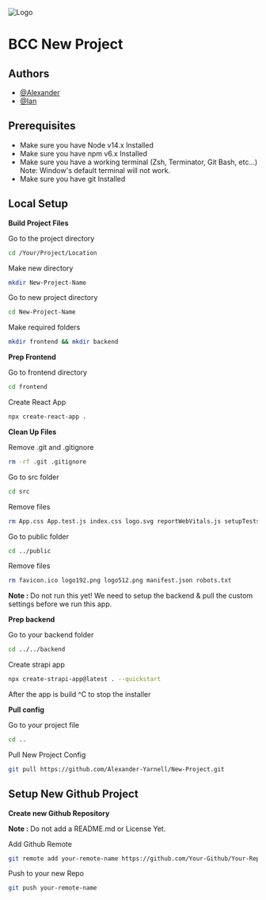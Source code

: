 
![Logo](https://bigcornercreative.com/wp-content/uploads/2019/08/contact-big-corner-creative-logo.png)


# BCC New Project




## Authors

- [@Alexander](https://www.github.com/Alexander-Yarnell)
- [@Ian](https://www.github.com/iroseberry)


## Prerequisites
- Make sure you have Node v14.x Installed
- Make sure you have npm v6.x Installed
- Make sure you have a working terminal (Zsh, Terminator, Git Bash, etc...) 
    Note: Window's default terminal will not work.
- Make sure you have git Installed


## Local Setup

**Build Project Files**

Go to the project directory

```bash
cd /Your/Project/Location
```
Make new directory

```bash
mkdir New-Project-Name
```
Go to new project directory

```bash
cd New-Project-Name
```

Make required folders

```bash
mkdir frontend && mkdir backend
```

**Prep Frontend**

Go to frontend directory

```bash
cd frontend
```
Create React App

```bash
npx create-react-app .
```
**Clean Up Files**

Remove .git and .gitignore
```bash
rm -rf .git .gitignore
```

Go to src folder

```bash
cd src
```
Remove files

```bash
rm App.css App.test.js index.css logo.svg reportWebVitals.js setupTests.js
```
Go to public folder
```bash
cd ../public
```
Remove files
```bash
rm favicon.ico logo192.png logo512.png manifest.json robots.txt  
```

**Note :** Do not run this yet! We need to setup the backend & pull the custom settings before we run this app.

**Prep backend**

Go to your backend folder
```bash
cd ../../backend
```
Create strapi app
```bash
npx create-strapi-app@latest . --quickstart
```
After the app is build ^C to stop the installer

**Pull config**

Go to your project file
```bash
cd ..
```
Pull New Project Config
```bash
git pull https://github.com/Alexander-Yarnell/New-Project.git
```


## Setup New Github Project
 **Create new Github Repository**

**Note :** Do not add a README.md or License Yet.

 
Add Github Remote
```bash
git remote add your-remote-name https://github.com/Your-Github/Your-Repo-http.git
```

Push to your new Repo
```bash
git push your-remote-name
```
